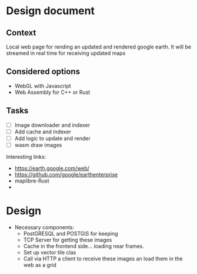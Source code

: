 # Design document

## Context

Local web page for rending an updated and rendered google earth. It will be streamed in real time for receiving updated maps

## Considered options

- WebGL with Javascript
- Web Assembly for C++ or Rust

## Tasks

- [ ] Image downloader and indexer
- [ ] Add cache and indexer
- [ ] Add logic to update and render
- [ ] wasm draw images

Interesting links:
- https://earth.google.com/web/
- https://github.com/google/earthenterprise
- maplibre-Rust
-
# Design

- Necessary components:
	- PostGRESQL and POSTGIS for keeping
	- TCP Server for getting these images
	- Cache in the frontend side... loading near frames.
	- Set up vector tile clas
	- Call via HTTP a client to receive these images an load them in the web as a grid
